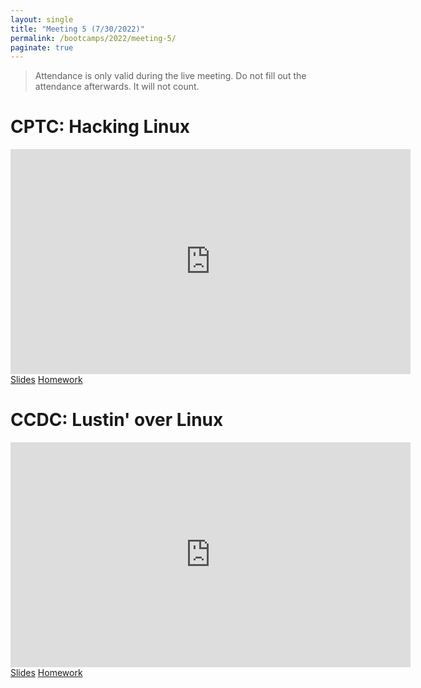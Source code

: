 ```yaml
---
layout: single
title: "Meeting 5 (7/30/2022)"
permalink: /bootcamps/2022/meeting-5/
paginate: true
---
```

> Attendance is only valid during the live meeting. Do not fill out the attendance afterwards. It will not count. 

# CPTC: Hacking Linux
<iframe width="640" height="360" src="https://www.youtube-nocookie.com/embed/lOwY5T6bIR8?controls=0" frameborder="0" title="CPTC Video" allowfullcreen></iframe>
<br>
<a href="/bootcamps/2022/slides/cptc-meeting-5.pdf" class="btn btn--danger btn--large"><span>Slides</span></a>
<a href="/bootcamps/2022/homework/2022-CPTC-Bootcamp-HW5.pdf" class="btn btn--danger btn--large"><span>Homework</span></a>

# CCDC: Lustin' over Linux
<iframe width="640" height="360" src="https://www.youtube-nocookie.com/embed/jkk6mp4N1mQ?controls=0" frameborder="0" title="CCDC Video" allowfullcreen></iframe>
<br>
<a href="/bootcamps/2022/slides/ccdc-meeting-5.pdf" class="btn btn--info btn--large"><span>Slides</span></a>
<a href="/bootcamps/2022/homework/2022-CCDC-Bootcamp-HW5.pdf" class="btn btn--info btn--large"><span>Homework</span></a>